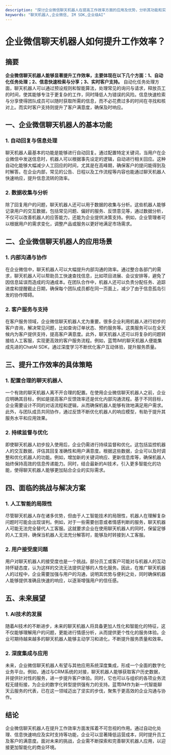 ```yaml
---
description: "探讨企业微信聊天机器人在提高工作效率方面的应用及优势，分析其功能和实施策略。"
keywords: "聊天机器人,企业微信, IM SDK,企业级AI"
---
```

# 企业微信聊天机器人如何提升工作效率？

## 摘要

**企业微信聊天机器人能够显著提升工作效率，主要体现在以下几个方面：1、自动化任务处理；2、信息快速检索与分享；3、实时客户支持。** 自动化任务处理方面，聊天机器人可以通过预设规则和智能算法，处理常见的询问与请求，释放员工的时间，使其能够专注于更复杂的工作，同时降低人为错误的风险。信息快速检索与分享使得团队成员可以随时获取所需的信息，而不必花费过多的时间在寻找和核对上。而实时客户支持则提升了客户满意度，确保及时响应。

## 一、企业微信聊天机器人的基本功能

### 1. 自动回复与信息处理

聊天机器人最基本的功能是能够进行自动回复。通过配置特定关键词，当用户在企业微信中发送信息时，机器人可以根据事先设定的逻辑，自动进行相关回应。这种自动化能够大幅减少人工回应的时间，尤其是在高峰期，确保客户的提问能得到及时解答。在企业内部，常见的公告、日程以及工作流程等内容也能通过聊天机器人快速响应，提升信息流转的效率。

### 2. 数据收集与分析

除了回复用户的问题，聊天机器人还可以用于数据的收集与分析。这些机器人能够记录用户的交互数据，包括常见问题、偏好的服务、反馈意见等，通过数据分析，不仅可以改善机器人的应答能力，还能为企业提供决策支持。例如，企业管理者可以根据用户的需求变化，调整产品或服务以更好地满足市场需求。

## 二、企业微信聊天机器人的应用场景

### 1. 内部沟通与协作

在企业微信中，聊天机器人可以大幅提升内部沟通的效率。通过整合各部门的需求，聊天机器人可以帮助员工快速查找信息，比如项目进展、会议安排等，避免了因信息延误而造成的沟通成本。在团队合作中，机器人还可以负责分配任务、追踪进度和提醒截止日期，确保每个团队成员都在同一页面上，减少了由于信息孤岛引发的协作障碍。

### 2. 客户服务与支持

在客户服务领域，企业微信聊天机器人尤为重要。很多企业利用机器人进行初步的客户咨询，解决常见问题，比如查询订单状态、预约服务等。这类服务可以在全天候内为客户提供支持，提高客户满意度。此外，聊天机器人还可以将复杂的问题转接给人工客服，实现更高效的客户服务流程。例如，蓝莺IM的聊天机器人便能集成先进的ChatAI SDK，通过深度学习不断优化客户互动体验，提升服务质量。

## 三、提升工作效率的具体策略

### 1. 配置合理的聊天机器人

一个有效的聊天机器人离不开合理的配置。在使用企业微信聊天机器人之前，企业应明确其目标，例如是提高客户反馈效率还是优化内部沟通流程。基于不同目标，企业需要设计不同的对话流程和逻辑，从而确保机器人能够有效地满足用户需求。此外，与团队成员共同协作，通过反馈不断优化机器人的响应模型，有助于提升其服务水平和应用效果。

### 2. 持续监督与优化

即使聊天机器人初步投入使用后，企业仍需进行持续监督和优化。这包括监控机器人的交互数据，评估其回复准确性和用户满意度。根据这些数据，企业可以及时调整和优化机器人的功能。例如，增加新的关键词响应、更新信息库等，确保机器人始终保持高效的信息传递能力。同时，结合最新的AI技术，引入更多智能化的功能，使得聊天机器人能够更加贴合企业的实际需求。

## 四、面临的挑战与解决方案

### 1. 人工智能的局限性

尽管聊天机器人存在诸多优势，但由于人工智能技术的局限性，机器人在理解复杂问题时可能会出现误判。例如，对于一些需要创意或者情感判断的服务，聊天机器人可能无法完全替代人工客服。这就要求企业在使用聊天机器人的同时，保留足够的人工支持，确保当机器人无法充分解答时，能够及时转接到人工客服。

### 2. 用户接受度问题

用户对聊天机器人的接受度也是一个挑战。部分员工或客户可能对与机器人的互动持怀疑态度，认为这样的交流无法提供足够的人性化服务。因此，在推广聊天机器人的过程中，企业需要加强与用户的沟通，说明其优势与便利之处，同时确保机器人能够提供准确且快速的响应，以逐渐增强用户的信任感。

## 五、未来展望

### 1. AI技术的发展

随着AI技术的不断进步，未来的聊天机器人将具备更加人性化和智能化的特征，这不仅能够理解用户的问题，更能进行情感分析，从而提供更个性化的服务体验。企业可期待越来越多的聊天机器人能够主动学习和进化，不断提升服务质量和效率。

### 2. 深度集成与应用

未来，企业微信聊天机器人有望与其他应用系统深度集成，形成一个全面的数字化业务平台。例如，通过与CRM系统的对接，聊天机器人能够获取客户历史数据，并提供针对性的服务，进一步提升客户体验。同时，它也可以与组织的各项业务流程无缝衔接，为企业的数字化转型提供强有力的支持。蓝莺IM作为新一代智能聊天云服务的代表，已在这一领域迈出了坚实的步伐，聚焦于更高效的企业沟通与协作。

## 结论

企业微信聊天机器人在提升工作效率方面发挥着不可忽视的作用。通过自动化处理、信息快速响应及实时支持等功能，企业可以显著降低运营成本，同时提升员工及客户的满意度。面对未来的挑战，企业需不断探索和完善聊天机器人应用，以迎接更加智能化的商业环境。
